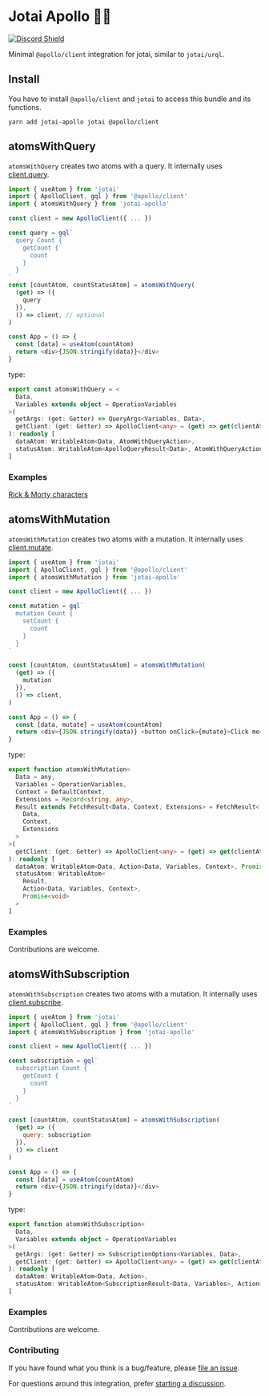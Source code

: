 # Jotai Apollo 🚀👻

[![Discord Shield](https://img.shields.io/discord/740090768164651008?style=flat&colorA=000000&colorB=000000&label=discord&logo=discord&logoColor=ffffff)](https://discord.gg/poimandres)

Minimal `@apollo/client` integration for jotai, similar to `jotai/urql`.

## Install

You have to install `@apollo/client` and `jotai` to access this bundle and its functions.

```
yarn add jotai-apollo jotai @apollo/client
```

## atomsWithQuery

`atomsWithQuery` creates two atoms with a query. It internally uses [client.query](https://www.apollographql.com/docs/react/api/core/ApolloClient/#ApolloClient.query).

```ts
import { useAtom } from 'jotai'
import { ApolloClient, gql } from '@apollo/client'
import { atomsWithQuery } from 'jotai-apollo'

const client = new ApolloClient({ ... })

const query = gql`
  query Count {
    getCount {
      count
    }
  }
`
const [countAtom, countStatusAtom] = atomsWithQuery(
  (get) => ({
    query
  }),
  () => client, // optional
)

const App = () => {
  const [data] = useAtom(countAtom)
  return <div>{JSON.stringify(data)}</div>
}
```

type:

```ts
export const atomsWithQuery = <
  Data,
  Variables extends object = OperationVariables
>(
  getArgs: (get: Getter) => QueryArgs<Variables, Data>,
  getClient: (get: Getter) => ApolloClient<any> = (get) => get(clientAtom)
): readonly [
  dataAtom: WritableAtom<Data, AtomWithQueryAction>,
  statusAtom: WritableAtom<ApolloQueryResult<Data>, AtomWithQueryAction>
]
```

### Examples

[Rick & Morty characters](https://stackblitz.com/edit/react-ts-wjkdmk?file=index.tsx)

## atomsWithMutation

`atomsWithMutation` creates two atoms with a mutation. It internally uses [client.mutate](https://www.apollographql.com/docs/react/api/core/ApolloClient/#ApolloClient.mutate).

```js
import { useAtom } from 'jotai'
import { ApolloClient, gql } from '@apollo/client'
import { atomsWithMutation } from 'jotai-apollo'

const client = new ApolloClient({ ... })

const mutation = gql`
  mutation Count {
    setCount {
      count
    }
  }
`

const [countAtom, countStatusAtom] = atomsWithMutation(
  (get) => ({
    mutation
  }),
  () => client,
)

const App = () => {
  const [data, mutate] = useAtom(countAtom)
  return <div>{JSON.stringify(data)} <button onClick={mutate}>Click me</button></div>
}
```

type:

```ts
export function atomsWithMutation<
  Data = any,
  Variables = OperationVariables,
  Context = DefaultContext,
  Extensions = Record<string, any>,
  Result extends FetchResult<Data, Context, Extensions> = FetchResult<
    Data,
    Context,
    Extensions
  >
>(
  getClient: (get: Getter) => ApolloClient<any> = (get) => get(clientAtom)
): readonly [
  dataAtom: WritableAtom<Data, Action<Data, Variables, Context>, Promise<void>>,
  statusAtom: WritableAtom<
    Result,
    Action<Data, Variables, Context>,
    Promise<void>
  >
]
```

### Examples

Contributions are welcome.

## atomsWithSubscription

`atomsWithSubscription` creates two atoms with a mutation. It internally uses [client.subscribe](https://www.apollographql.com/docs/react/api/core/ApolloClient/#ApolloClient.subscribe).

```js
import { useAtom } from 'jotai'
import { ApolloClient, gql } from '@apollo/client'
import { atomsWithSubscription } from 'jotai-apollo'

const client = new ApolloClient({ ... })

const subscription = gql`
  subscription Count {
    getCount {
      count
    }
  }
`

const [countAtom, countStatusAtom] = atomsWithSubscription(
  (get) => ({
    query: subscription
  }),
  () => client
)

const App = () => {
  const [data] = useAtom(countAtom)
  return <div>{JSON.stringify(data)}</div>
}
```

type:

```ts
export function atomsWithSubscription<
  Data,
  Variables extends object = OperationVariables
>(
  getArgs: (get: Getter) => SubscriptionOptions<Variables, Data>,
  getClient: (get: Getter) => ApolloClient<any> = (get) => get(clientAtom)
): readonly [
  dataAtom: WritableAtom<Data, Action>,
  statusAtom: WritableAtom<SubscriptionResult<Data, Variables>, Action>
]
```

### Examples

Contributions are welcome.

### Contributing

If you have found what you think is a bug/feature, please [file an issue](https://github.com/pmndrs/jotai-apollo/issues/new).

For questions around this integration, prefer [starting a discussion](https://github.com/pmndrs/jotai-apollo/discussions/new).
